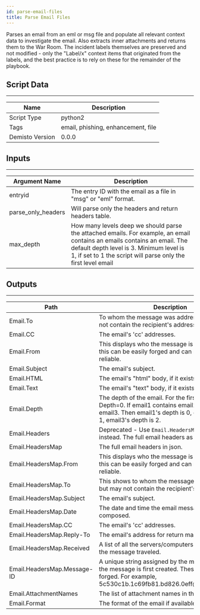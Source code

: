 ```yaml
---
id: parse-email-files
title: Parse Email Files
---
```


Parses an email from an eml or msg file and populate all relevant context data to investigate the email. Also extracts inner attachments and returns them to the War Room. The incident labels themselves are preserved and not modified - only the "Label/x" context items that originated from the labels, and the best practice is to rely on these for the remainder of the playbook.

## Script Data
---

| **Name** | **Description** |
| --- | --- |
| Script Type | python2 |
| Tags | email, phishing, enhancement, file |
| Demisto Version | 0.0.0 |

## Inputs
---

| **Argument Name** | **Description** |
| --- | --- |
| entryid | The entry ID with the email as a file in "msg" or "eml" format. |
| parse_only_headers | Will parse only the headers and return headers table. |
| max_depth | How many levels deep we should parse the attached emails. For example, an email contains an emails contains an email. The default depth level is 3. Minimum level is 1, if set to 1 the script will parse only the first level email |

## Outputs
---

| **Path** | **Description** | **Type** |
| --- | --- | --- |
| Email.To | To whom the message was addressed, but may not contain the recipient's address. | string |
| Email.CC | The email's 'cc' addresses. | string |
| Email.From | This displays who the message is from. However, this can be easily forged and can be the least reliable. | string |
| Email.Subject | The email's subject. | string |
| Email.HTML | The email's "html" body, if it exists. | string |
| Email.Text | The email's "text" body, if it exists. | string |
| Email.Depth | The depth of the email. For the first level email Depth=0. If email1 contains email2 contains email3. Then email1's depth is 0, email2's depth is 1, email3's depth is 2. | number |
| Email.Headers | Deprecated - Use `Email.HeadersMap` output instead. The full email headers as a single string. | string |
| Email.HeadersMap | The full email headers in json. | Unknown |
| Email.HeadersMap.From | This displays who the message is from. However, this can be easily forged and can be the least reliable. | Unknown |
| Email.HeadersMap.To | This shows to whom the message was addressed, but may not contain the recipient's address. | Unknown |
| Email.HeadersMap.Subject | The email's subject. | String |
| Email.HeadersMap.Date | The date and time the email message was composed. | Unknown |
| Email.HeadersMap.CC | The email's 'cc' addresses. | Unknown |
| Email.HeadersMap.Reply-To | The email's address for return mail. | String |
| Email.HeadersMap.Received | A list of all the servers/computers through which the message traveled. | String |
| Email.HeadersMap.Message-ID | A unique string assigned by the mail system when the message is first created. These can easily be forged. For example, 5c530c1b.1c69fb81.bd826.0eff<span>@mx.google<span>.com | String |
| Email.AttachmentNames | The list of attachment names in the email. | string |
| Email.Format | The format of the email if available. | string |
